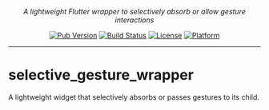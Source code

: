 <p align="center">
	<i>A lightweight Flutter wrapper to selectively absorb or allow gesture interactions</i>
</p>
<p align="center">
	<a href="https://pub.dev/packages/selective_gesture_wrapper" target="_blank"><img src="https://img.shields.io/pub/v/selective_gesture_wrapper.svg" alt="Pub Version"></a>
	<a href="https://github.com/sourabhappdev/selective_gesture_wrapper/actions" target="_blank"><img src="https://github.com/sourabhappdev/selective_gesture_wrapper/workflows/build/badge.svg" alt="Build Status"></a>
	<a href="https://opensource.org/licenses/MIT" target="_blank"><img src="https://img.shields.io/badge/license-MIT-purple.svg" alt="License"></a>
	<a href="https://flutter.dev" target="_blank"><img src="https://img.shields.io/badge/platform-flutter-ff69b4.svg" alt="Platform"></a>
</p>

---

# selective_gesture_wrapper
A lightweight widget that selectively absorbs or passes gestures to its child.
